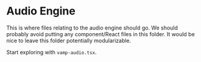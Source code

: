 # Audio Engine

This is where files relating to the audio engine should go. We should probably
avoid putting any component/React files in this folder. It would be nice to
leave this folder potentially modularizable.

Start exploring with `vamp-audio.tsx`.